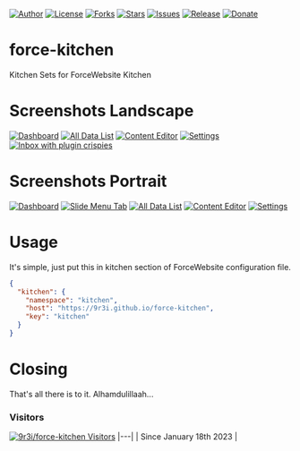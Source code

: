 
[![Author](https://img.shields.io/badge/author-9r3i-lightgrey.svg)](https://github.com/9r3i)
[![License](https://img.shields.io/github/license/9r3i/force-kitchen.svg)](https://github.com/9r3i/force-kitchen/blob/master/LICENSE)
[![Forks](https://img.shields.io/github/forks/9r3i/force-kitchen.svg)](https://github.com/9r3i/force-kitchen/network)
[![Stars](https://img.shields.io/github/stars/9r3i/force-kitchen.svg)](https://github.com/9r3i/force-kitchen/stargazers)
[![Issues](https://img.shields.io/github/issues/9r3i/force-kitchen.svg)](https://github.com/9r3i/force-kitchen/issues)
[![Release](https://img.shields.io/github/release/9r3i/force-kitchen.svg)](https://github.com/9r3i/force-kitchen/releases)
[![Donate](https://img.shields.io/badge/donate-paypal-orange.svg)](https://paypal.me/9r3i)


# force-kitchen
Kitchen Sets for ForceWebsite Kitchen


# Screenshots Landscape
[![Dashboard](https://9r3i.github.io/force-kitchen/screenshots/landscape-01.png)](https://9r3i.github.io/force-kitchen/screenshots/landscape-01.png)
[![All Data List](https://9r3i.github.io/force-kitchen/screenshots/landscape-02.png)](https://9r3i.github.io/force-kitchen/screenshots/landscape-02.png)
[![Content Editor](https://9r3i.github.io/force-kitchen/screenshots/landscape-03.png)](https://9r3i.github.io/force-kitchen/screenshots/landscape-03.png)
[![Settings](https://9r3i.github.io/force-kitchen/screenshots/landscape-04.png)](https://9r3i.github.io/force-kitchen/screenshots/landscape-04.png)
[![Inbox with plugin crispies](https://9r3i.github.io/force-kitchen/screenshots/landscape-05.png)](https://9r3i.github.io/force-kitchen/screenshots/landscape-05.png)


# Screenshots Portrait
[![Dashboard](https://9r3i.github.io/force-kitchen/screenshots/portrait-01.png)](https://9r3i.github.io/force-kitchen/screenshots/portrait-01.png)
[![Slide Menu Tab](https://9r3i.github.io/force-kitchen/screenshots/portrait-02.png)](https://9r3i.github.io/force-kitchen/screenshots/portrait-02.png)
[![All Data List](https://9r3i.github.io/force-kitchen/screenshots/portrait-03.png)](https://9r3i.github.io/force-kitchen/screenshots/portrait-03.png)
[![Content Editor](https://9r3i.github.io/force-kitchen/screenshots/portrait-04.png)](https://9r3i.github.io/force-kitchen/screenshots/portrait-04.png)
[![Settings](https://9r3i.github.io/force-kitchen/screenshots/portrait-05.png)](https://9r3i.github.io/force-kitchen/screenshots/portrait-05.png)



# Usage
It's simple, just put this in kitchen section of ForceWebsite configuration file.
```json
{
  "kitchen": {
    "namespace": "kitchen",
    "host": "https://9r3i.github.io/force-kitchen",
    "key": "kitchen"
  }
}
```


# Closing
That's all there is to it. Alhamdulillaah...

### Visitors
[![9r3i/force-kitchen Visitors](https://9r3i.web.id/api/views/?user=9r3i-force-kitchen&color=51,119,187)](https://github.com/9r3i/force-kitchen)
|---|
| Since January 18th 2023 |


